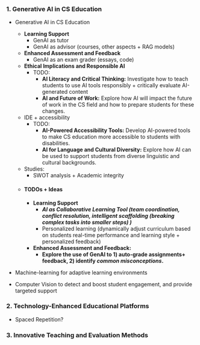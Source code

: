 ### 1. Generative AI in CS Education
- Generative AI in CS Education
	- **Learning Support**
		- GenAI as tutor
		- GenAI as advisor (courses, other aspects + RAG models)
	- **Enhanced Assessment and Feedback**
		- GenAI as an exam grader (essays, code)
	- **Ethical Implications and Responsible AI**
		- TODO:
			- **AI Literacy and Critical Thinking:** Investigate how to teach students to use AI tools responsibly + critically evaluate AI-generated content 
			- **AI and Future of Work:** Explore how AI will impact the future of work in the CS field and how to prepare students for these changes.
	 - IDE + accessibility
		 - TODO: 
			 - **AI-Powered Accessibility Tools:** Develop AI-powered tools to make CS education more accessible to students with disabilities.
			 - **AI for Language and Cultural Diversity:** Explore how AI can be used to support students from diverse linguistic and cultural backgrounds.
	 - Studies: 
		- SWOT analysis + Academic integrity 
	- #### TODOs + Ideas
		- **Learning Support**
			- ***AI as Collaborative Learning Tool (team coordination, conflict resolution, intelligent scaffolding (breaking complex tasks into smaller steps) )***
			- Personalized learning (dynamically adjust curriculum based on students real-time performance and learning style + personalized feedback) 
		- **Enhanced Assessment and Feedback:**
			- **Explore the use of GenAI to 1) auto-grade assignments+ feedback, 2) identify *common misconceptions*.**


- Machine-learning for adaptive learning environments
- Computer Vision to detect and boost student engagement, and provide targeted support

### 2. Technology-Enhanced Educational Platforms
- Spaced Repetition? 
### 3.  Innovative Teaching and Evaluation Methods

